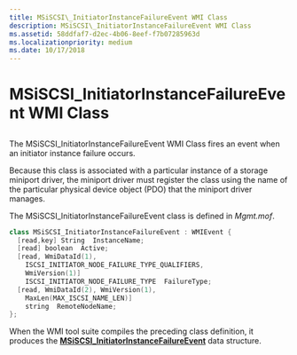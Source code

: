 ```yaml
---
title: MSiSCSI\_InitiatorInstanceFailureEvent WMI Class
description: MSiSCSI\_InitiatorInstanceFailureEvent WMI Class
ms.assetid: 58ddfaf7-d2ec-4b06-8eef-f7b07285963d
ms.localizationpriority: medium
ms.date: 10/17/2018
---
```


# MSiSCSI\_InitiatorInstanceFailureEvent WMI Class


## <span id="ddk_msiscsi_initiatorinstancefailureevent_wmi_class_kr"></span><span id="DDK_MSISCSI_INITIATORINSTANCEFAILUREEVENT_WMI_CLASS_KR"></span>


The MSiSCSI\_InitiatorInstanceFailureEvent WMI Class fires an event when an initiator instance failure occurs.

Because this class is associated with a particular instance of a storage miniport driver, the miniport driver must register the class using the name of the particular physical device object (PDO) that the miniport driver manages.

The MSiSCSI\_InitiatorInstanceFailureEvent class is defined in *Mgmt.mof*.

```cpp
class MSiSCSI_InitiatorInstanceFailureEvent : WMIEvent {
  [read,key] String  InstanceName;
  [read] boolean  Active;
  [read, WmiDataId(1),
    ISCSI_INITIATOR_NODE_FAILURE_TYPE_QUALIFIERS, 
    WmiVersion(1)] 
    ISCSI_INITIATOR_NODE_FAILURE_TYPE  FailureType;
  [read, WmiDataId(2), WmiVersion(1),
    MaxLen(MAX_ISCSI_NAME_LEN)] 
    string  RemoteNodeName;
};
```

When the WMI tool suite compiles the preceding class definition, it produces the [**MSiSCSI\_InitiatorInstanceFailureEvent**](https://docs.microsoft.com/windows-hardware/drivers/ddi/content/iscsimgt/ns-iscsimgt-_msiscsi_initiatorinstancefailureevent) data structure.

 

 





